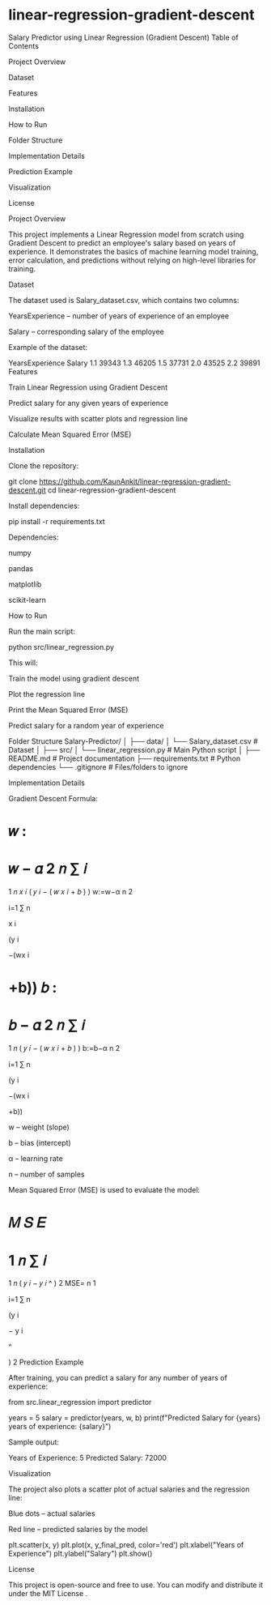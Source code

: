 # linear-regression-gradient-descent

Salary Predictor using Linear Regression (Gradient Descent)
Table of Contents

Project Overview

Dataset

Features

Installation

How to Run

Folder Structure

Implementation Details

Prediction Example

Visualization

License

Project Overview

This project implements a Linear Regression model from scratch using Gradient Descent to predict an employee's salary based on years of experience.
It demonstrates the basics of machine learning model training, error calculation, and predictions without relying on high-level libraries for training.

Dataset

The dataset used is Salary_dataset.csv, which contains two columns:

YearsExperience – number of years of experience of an employee

Salary – corresponding salary of the employee

Example of the dataset:

YearsExperience	Salary
1.1	39343
1.3	46205
1.5	37731
2.0	43525
2.2	39891
Features

Train Linear Regression using Gradient Descent

Predict salary for any given years of experience

Visualize results with scatter plots and regression line

Calculate Mean Squared Error (MSE)

Installation

Clone the repository:

git clone https://github.com/KaunAnkit/linear-regression-gradient-descent.git
cd linear-regression-gradient-descent


Install dependencies:

pip install -r requirements.txt


Dependencies:

numpy

pandas

matplotlib

scikit-learn

How to Run

Run the main script:

python src/linear_regression.py


This will:

Train the model using gradient descent

Plot the regression line

Print the Mean Squared Error (MSE)

Predict salary for a random year of experience

Folder Structure
Salary-Predictor/
│
├── data/
│   └── Salary_dataset.csv       # Dataset
│
├── src/
│   └── linear_regression.py     # Main Python script
│
├── README.md                    # Project documentation
├── requirements.txt             # Python dependencies
└── .gitignore                   # Files/folders to ignore

Implementation Details

Gradient Descent Formula:

𝑤
:
=
𝑤
−
𝛼
2
𝑛
∑
𝑖
=
1
𝑛
𝑥
𝑖
(
𝑦
𝑖
−
(
𝑤
𝑥
𝑖
+
𝑏
)
)
w:=w−α
n
2
	​

i=1
∑
n
	​

x
i
	​

(y
i
	​

−(wx
i
	​

+b))
𝑏
:
=
𝑏
−
𝛼
2
𝑛
∑
𝑖
=
1
𝑛
(
𝑦
𝑖
−
(
𝑤
𝑥
𝑖
+
𝑏
)
)
b:=b−α
n
2
	​

i=1
∑
n
	​

(y
i
	​

−(wx
i
	​

+b))

w – weight (slope)

b – bias (intercept)

α – learning rate

n – number of samples

Mean Squared Error (MSE) is used to evaluate the model:

𝑀
𝑆
𝐸
=
1
𝑛
∑
𝑖
=
1
𝑛
(
𝑦
𝑖
−
𝑦
𝑖
^
)
2
MSE=
n
1
	​

i=1
∑
n
	​

(y
i
	​

−
y
i
	​

^
	​

)
2
Prediction Example

After training, you can predict a salary for any number of years of experience:

from src.linear_regression import predictor

years = 5
salary = predictor(years, w, b)
print(f"Predicted Salary for {years} years of experience: {salary}")


Sample output:

Years of Experience: 5
Predicted Salary: 72000

Visualization

The project also plots a scatter plot of actual salaries and the regression line:

Blue dots – actual salaries

Red line – predicted salaries by the model

plt.scatter(x, y)
plt.plot(x, y_final_pred, color='red')
plt.xlabel("Years of Experience")
plt.ylabel("Salary")
plt.show()

License

This project is open-source and free to use. You can modify and distribute it under the MIT License
.
